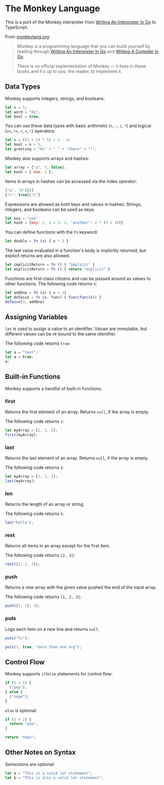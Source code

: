 # The Monkey Language

This is a port of the Monkey interpreter from [Writing An Interpreter In Go](https://interpreterbook.com/) to TypeScript.

From [monkeylang.org](https://monkeylang.org/):

> Monkey is a programming language that you can build yourself by reading through [Writing An Interpreter In Go](https://interpreterbook.com/) and [Writing A Compiler In Go](https://compilerbook.com/).
>
> There is no official implementation of Monkey — it lives in these books and it's up to you, the reader, to implement it.

## Data Types

Monkey supports integers, strings, and booleans:

```js
let n = 1;
let word = "Hi";
let bool = true;
```

You can use these data types with basic arithmetic (`+`, `-`, `/`, `*`) and logical (`==`, `!=`, `>`, `<`, `!`) operators:

```js
let n = ((1 + 1) * 5) / 2 - 4;
let bool = n > 5;
let greeting = "Hi" + " " + "there" + "!";
```

Monkey also supports arrays and hashes:

```js
let array = ["a", 5, false];
let hash = { one: 1 };
```

Items in arrays in hashes can be accessed via the index operator:

```js
["a", "b"][0]
{"c": true}["c"]
```

Expressions are allowed as both keys and values in hashes. Strings, integers, and booleans can be used as keys:

```js
let key = "one"
let hash = {key: 1, 1 < 2: 2, "another": 2 * (5 + 10)}
```

You can define functions with the `fn` keyword:

```js
let double = fn (x) { x * 2 }
```

The last value evaluated in a function's body is implicitly returned, but explicit returns are also allowed:

```js
let implicitReturn = fn () { "implicit" }
let explicitReturn = fn () { return "explicit" }
```

Functions are first-class citizens and can be passed around as values to other functions. The following code returns `5`:

```js
let addOne = fn (x) { x + 1}
let doTwice = fn (x, func) { func(func(x)) }
doTwice(3, addOne)
```

## Assigning Variables

`let` is used to assign a value to an identifier. Values are immutable, but different values can be re-bound to the same identifier.

The following code returns `true`:

```js
let a = "text";
let a = true;
a;
```

## Built-in Functions

Monkey supports a handful of built-in functions.

### first

Returns the first element of an array. Returns `null`, if the array is empty.

The following code returns `1`:

```js
let myArray = [1, 2, 3];
first(myArray);
```

### last

Returns the last element of an array. Returns `null`, if the array is empty.

The following code returns `3`:

```js
let myArray = [1, 2, 3];
last(myArray);
```

### len

Returns the length of an array or string.

The following code returns `5`:

```js
len("hello");
```

### rest

Returns all items in an array except for the first item.

The following code returns `[2, 3]`:

```js
rest([1, 2, 3]);
```

### push

Returns a new array with the given value pushed the end of the input array.

The following code returns `[1, 2, 3]`:

```js
push([1, 2], 3);
```

### puts

Logs each item on a new line and returns `null`.

```js
puts("hi");
```

```js
puts(1, true, "more than one arg");
```

## Control Flow

Monkey supports `if`/`else` statements for control flow:

```js
if (1 < 2) {
  ("yep");
} else {
  ("nope");
}
```

`else` is optional:

```js
if (1 < 2) {
  return "yep";
}

return "nope";
```

## Other Notes on Syntax

Semicolons are optional:

```js
let a = "This is a valid let statement";
let b = "This is also a valid let statement";
```
